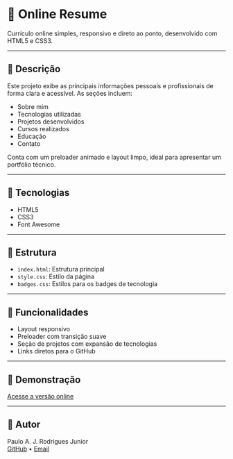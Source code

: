 # 🧾 Online Resume

Currículo online simples, responsivo e direto ao ponto, desenvolvido com HTML5 e CSS3.

---

## 📄 Descrição

Este projeto exibe as principais informações pessoais e profissionais de forma clara e acessível. As seções incluem:

- Sobre mim
- Tecnologias utilizadas
- Projetos desenvolvidos
- Cursos realizados
- Educação
- Contato

Conta com um preloader animado e layout limpo, ideal para apresentar um portfólio técnico.

---

## 🚀 Tecnologias

- HTML5
- CSS3
- Font Awesome

---

## 📂 Estrutura

- `index.html`: Estrutura principal
- `style.css`: Estilo da página
- `badges.css`: Estilos para os badges de tecnologia

---

## 📌 Funcionalidades

- Layout responsivo
- Preloader com transição suave
- Seção de projetos com expansão de tecnologias
- Links diretos para o GitHub

---

## 🔗 Demonstração

[Acesse a versão online](http://paulodev.space)

---

## 🧑 Autor

Paulo A. J. Rodrigues Junior  
[GitHub](https://github.com/N7z) • [Email](mailto:pj@paulodev.space)
